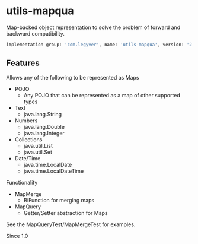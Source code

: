 # utils-mapqua
Map-backed object representation to solve the problem of forward and backward compatibility.

```gradle
implementation group: 'com.legyver', name: 'utils-mapqua', version: '2.0.0.0-alpha'
```
## Features
Allows any of the following to be represented as Maps
- POJO
  - Any POJO that can be represented as a map of other supported types
- Text
  - java.lang.String
- Numbers
  - java.lang.Double
  - java.lang.Integer
- Collections
  - java.util.List
  - java.util.Set
- Date/Time
  - java.time.LocalDate
  - java.time.LocalDateTime
  
Functionality
- MapMerge
    - BiFunction for merging maps
- MapQuery
    - Getter/Setter abstraction for Maps
    
See the MapQueryTest/MapMergeTest for examples.

Since 1.0